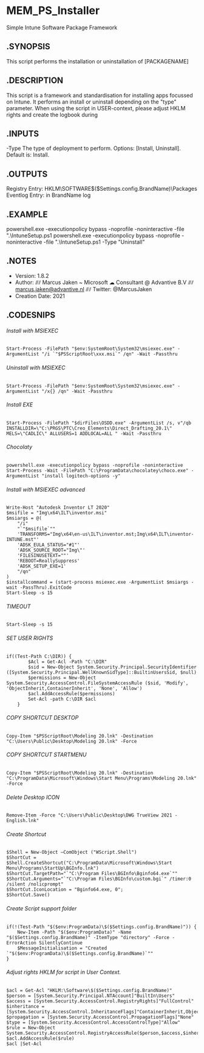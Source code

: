 # MEM_PS_Installer
Simple Intune Software Package Framework

## .SYNOPSIS
This script performs the installation or uninstallation of [PACKAGENAME]
  
## .DESCRIPTION
This script is a framework and standardisation for installing apps focussed on Intune.
It performs an install or uninstall depending on the "type" parameter.
When using the script in USER-context, please adjust HKLM rights and create the logbook during 
  
## .INPUTS
-Type		The type of deployment to perform. Options: [Install, Uninstall]. Default is: Install.
  
## .OUTPUTS
Registry Entry: HKLM\SOFTWARE\$($Settings.config.BrandName)\Packages
Eventlog Entry: in BrandName log
  
## .EXAMPLE
powershell.exe -executionpolicy bypass -noprofile -noninteractive -file ".\IntuneSetup.ps1
powershell.exe -executionpolicy bypass -noprofile -noninteractive -file ".\IntuneSetup.ps1 -Type "Uninstall"
	
## .NOTES
- Version:        1.8.2
- Author:         ⫻⫽ Marcus Jaken ~ Microsoft ☁ Consultant @ Advantive B.V
				  ⫻⫽ marcus.jaken@advantive.nl
				  ⫻⫽ Twitter: @MarcusJaken
- Creation Date:  2021

## .CODESNIPS
###### Install with MSIEXEC
	Start-Process -FilePath "$env:SystemRoot\System32\msiexec.exe" -ArgumentList "/i `"$PSScriptRoot\xxx.msi`" /qn" -Wait -Passthru
###### Uninstall with MSIEXEC
	Start-Process -FilePath "$env:SystemRoot\System32\msiexec.exe" -ArgumentList "/x{} /qn" -Wait -Passthru
###### Install EXE
	Start-Process -FilePath "$dirFiles\OSDD.exe" -ArgumentList /s, v"/qb INSTALLDIR=\"C:\PRGS\PTC\Creo_Elements\Direct_Drafting_20.1\" MELS=\"CADLIC\" ALLUSERS=1 ADDLOCAL=ALL " -Wait -Passthru
###### Chocolaty
	powershell.exe -executionpolicy bypass -noprofile -noninteractive Start-Process -Wait -FilePath "C:\ProgramData\chocolatey\choco.exe" -ArgumentList "install logitech-options -y"
###### Install with MSIEXEC advanced
	Write-Host "Autodesk Inventor LT 2020"
	$msifile = "Img\x64\ILT\inventor.msi"
	$msiargs = @(
		"/i"
		"`"$msifile`""
		'TRANSFORMS="Img\x64\en-us\ILT\inventor.mst;Img\x64\ILT\inventor-INTUNE.mst"'
		'ADSK_EULA_STATUS="#1"'
		'ADSK_SOURCE_ROOT="Img\"'
		'FILESINUSETEXT=""'
		'REBOOT=ReallySuppress'
		'ADSK_SETUP_EXE=1'
		"/qn"
	)
	$installcommand = (start-process msiexec.exe -ArgumentList $msiargs -wait -PassThru).ExitCode
	Start-Sleep -s 15
###### TIMEOUT
	Start-Sleep -s 15
###### SET USER RIGHTS
	if((Test-Path C:\DIR)) {
			$Acl = Get-Acl -Path "C:\DIR"
			$sid = New-Object System.Security.Principal.SecurityIdentifier ([System.Security.Principal.WellKnownSidType]::BuiltinUsersSid, $null)
			$permissions = New-Object System.Security.AccessControl.FileSystemAccessRule ($sid, 'Modify', 'ObjectInherit,ContainerInherit', 'None', 'Allow')
			$acl.AddAccessRule($permissions)
			Set-Acl -path C:\DIR $acl
		}
###### COPY SHORTCUT DESKTOP
	Copy-Item "$PSScriptRoot\Modeling 20.lnk" -Destination "C:\Users\Public\Desktop\Modeling 20.lnk" -Force
###### COPY SHORTCUT STARTMENU
	Copy-Item "$PSScriptRoot\Modeling 20.lnk" -Destination "C:\ProgramData\Microsoft\Windows\Start Menu\Programs\Modeling 20.lnk" -Force
###### Delete Desktop ICON
	Remove-Item -Force "C:\Users\Public\Desktop\DWG TrueView 2021 - English.lnk"
###### Create Shortcut
	$Shell = New-Object –ComObject ("WScript.Shell")
	$ShortCut = $Shell.CreateShortcut("C:\ProgramData\Microsoft\Windows\Start Menu\Programs\StartUp\BGInfo.lnk")
	$ShortCut.TargetPath="`"C:\Program Files\BGInfo\Bginfo64.exe`""
	$ShortCut.Arguments="`"C:\Program Files\BGInfo\custom.bgi`" /timer:0 /silent /nolicprompt"
	$ShortCut.IconLocation = "Bginfo64.exe, 0";
	$ShortCut.Save()
###### Create Script support folder
	if(!(Test-Path "$($env:ProgramData)\$($Settings.config.BrandName)")) { 
		New-Item -Path "$($env:ProgramData)" -Name "$($Settings.config.BrandName)" -ItemType "directory" -Force -ErrorAction SilentlyContinue
		$MessageInitialisation = "Created `"$($env:ProgramData)\$($Settings.config.BrandName)`""
	}
###### Adjust rights HKLM for script in User Context.
	$acl = Get-Acl "HKLM:\Software\$($Settings.config.BrandName)"
	$person = [System.Security.Principal.NTAccount]"BuiltIn\Users"         
	$access = [System.Security.AccessControl.RegistryRights]"FullControl"
	$inheritance = [System.Security.AccessControl.InheritanceFlags]"ContainerInherit,ObjectInherit"
	$propagation = [System.Security.AccessControl.PropagationFlags]"None"
	$type = [System.Security.AccessControl.AccessControlType]"Allow"
	$rule = New-Object System.Security.AccessControl.RegistryAccessRule($person,$access,$inheritance,$propagation,$type)
	$acl.AddAccessRule($rule)
	$acl |Set-Acl